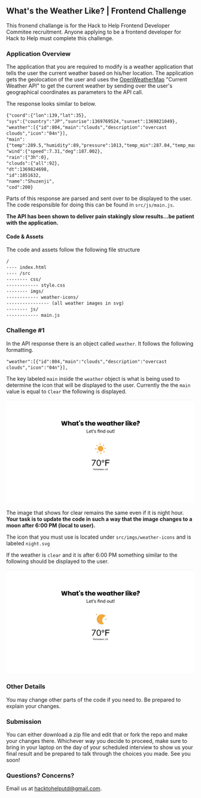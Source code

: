## What's the Weather Like? | Frontend Challenge
This fronend challange is for the Hack to Help Frontend Developer Commitee recruitment. Anyone applying to be a frontend developer for Hack to Help must complete this challenge.

### Application Overview
The application that you are required to modify is a weather application that tells the user the current weather based on his/her location. The application gets the geolocation of the user and uses the [OpenWeatherMap](https://openweathermap.org/current) "Current Weather API" to get the current weather by sending over the user's geographical coordinates as parameters to the API call.

The response looks similar to below.

```
{"coord":{"lon":139,"lat":35},
"sys":{"country":"JP","sunrise":1369769524,"sunset":1369821049},
"weather":[{"id":804,"main":"clouds","description":"overcast clouds","icon":"04n"}],
"main":{"temp":289.5,"humidity":89,"pressure":1013,"temp_min":287.04,"temp_max":292.04},
"wind":{"speed":7.31,"deg":187.002},
"rain":{"3h":0},
"clouds":{"all":92},
"dt":1369824698,
"id":1851632,
"name":"Shuzenji",
"cod":200}
```

Parts of this response are parsed and sent over to be displayed to the user. The code responsible for doing this can be found in `src/js/main.js`.

**The API has been shown to deliver pain stakingly slow results...be patient with the application.**

#### Code & Assets
The code and assets follow the following file structure

```
/
---- index.html
---- /src
-------- css/
------------ style.css
-------- imgs/
------------ weather-icons/
---------------- (all weather images in svg)
-------- js/
------------ main.js
```

### Challenge #1
In the API response there is an object called `weather`. It follows the following formatting.

```
"weather":[{"id":804,"main":"clouds","description":"overcast clouds","icon":"04n"}],
```

The key labeled `main` inside the `weather` object is what is being used to determine the icon that will be displayed to the user. Currently the the `main` value is equal to `Clear` the following is displayed.

![Clear Day](https://raw.githubusercontent.com/HackToHelpUTD/frontend-challenge/master/.github/clear-day.png)

The image that shows for clear remains the same even if it is night hour. **Your task is to update the code in such a way that the image changes to a moon after 6:00 PM (local to user).**

The icon that you must use is located under `src/imgs/weather-icons` and is labeled `night.svg`

If the weather is `clear` and it is after 6:00 PM something similar to the following should be displayed to the user.

![Clear Night](https://raw.githubusercontent.com/HackToHelpUTD/frontend-challenge/master/.github/clear-night.png)

### Other Details
You may change other parts of the code if you need to. Be prepared to explain your changes.

### Submission
You can either download a zip file and edit that or fork the repo and make your changes there. Whichever way you decide to proceed, make sure to bring in your laptop on the day of your scheduled interview to show us your final result and be prepared to talk through the choices you made. See you soon!

### Questions? Concerns?
Email us at [hacktohelputd@gmail.com](mailto:hacktohelputd@gmail.com).